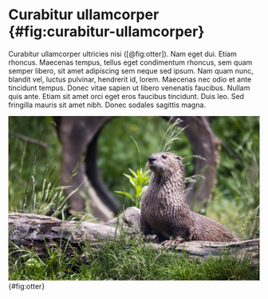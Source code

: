 # Curabitur ullamcorper {#fig:curabitur-ullamcorper}

Curabitur ullamcorper ultricies nisi ([@fig:otter]). Nam eget dui. Etiam rhoncus. Maecenas tempus, tellus eget condimentum rhoncus, sem quam semper libero, sit amet adipiscing sem neque sed ipsum. Nam quam nunc, blandit vel, luctus pulvinar, hendrerit id, lorem. Maecenas nec odio et ante tincidunt tempus. Donec vitae sapien ut libero venenatis faucibus. Nullam quis ante. Etiam sit amet orci eget eros faucibus tincidunt. Duis leo. Sed fringilla mauris sit amet nibh. Donec sodales sagittis magna.

![Photo by Ryan Grewell on Unsplash](src/resources/03_otter.jpeg){#fig:otter}
